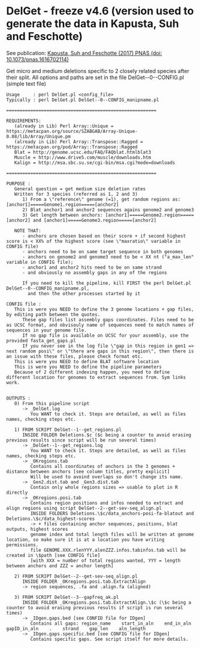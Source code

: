 DelGet - freeze v4.6 (version used to generate the data in Kapusta, Suh and Feschotte)
=====
See publication: [Kapusta, Suh and Feschotte (2017) PNAS (doi: 10.1073/pnas.1616702114)](http://www.pnas.org/content/114/8/E1460.full)

Get micro and medium deletions specific to 2 closely related species after their split.
All options and paths are set in the file DelGet--0--CONFIG.pl (simple text file)

	Usage     : perl DelGet.pl <config_file>
	Typically : perl DelGet.pl DelGet--0--CONFIG_manipname.pl

	========================================================
	
	REQUIREMENTS:
	   (already in Lib) Perl Array::Unique = https://metacpan.org/source/SZABGAB/Array-Unique-0.08/lib/Array/Unique.pm
	   (already in Lib) Perl Array::Transpose::Ragged = https://metacpan.org/pod/Array::Transpose::Ragged
	   Blat = http://genome.ucsc.edu/FAQ/FAQblat.htmlblat3
	   Muscle = http://www.drive5.com/muscle/downloads.htm
	   Kalign = http://msa.sbc.su.se/cgi-bin/msa.cgi?mode=downloads

	========================================================   
	 	
	PURPOSE : 
	   General question = get medium size deletion rates
	   Written for 3 species (referred as 1, 2 and 3)
		  1) From a \"reference\" genome (=1), get random regions as: [anchor1]=====Genome1.region=====[anchor2]
		  2) Blat anchor1 and anchor2 sequences agains genome2 and genome3
		  3) Get length between anchors: [anchor1]=====Genome2.region=====[anchor2] and [anchor1]=====Genome3.region=====[anchor2]

	   NOTE THAT:
		  - anchors are chosen based on their score + if second highest score is < XX% of the highest score (see \"maxratio\" variable in CONFIG file)
		  - anchors need to be on same target sequence in both genomes
		  - anchors on genome2 and genome3 need to be < XX nt ("a_max_len" variable in CONFIG file);
		  - anchor1 and anchor2 hits need to be on same strand
		  - and obviously no assembly gaps in any of the regions
		  
	      If you need to kill the pipeline, kill FIRST the perl DelGet.pl DelGet--0--CONFIG_manipname.pl, 
	        and then the other processes started by it
				
	CONFIG file :
	   This is were you NEED to define the 3 genome locations + gap files, by editing path between the quotes.
		  These gap files list assembly gaps coordinates. Files need to be as UCSC format, and obvisouly name of sequences need to match names of sequences in your genome file. 
		  If no gap file is available on UCSC for your assembly, use the provided fasta_get_gaps.pl
		  If you never see in the log file \"gap in this region in gen1 => next random posi\" or \"there are gaps in this region\", then there is an issue with these files, please check format etc.
	   This is were you NEED to define BLAT software location
	   This is were you NEED to define the pipeline parameters
	   Because of 2 different indexing happen, you need to define different location for genomes to extract sequences from. Sym links work.
		

	OUTPUTS :   
	   0) From this pipeline script
		  -> _DelGet.log
			 You WANT to check it. Steps are detailed, as well as files names, checking steps etc.
	
	   1) FROM SCRIPT DelGet--1--get_regions.pl
		  INSIDE FOLDER Deletions.$c ($c being a counter to avoid erasing previous results since script will be run several times)
		  -> _DelGet--1--get_regions.log
			 You WANT to check it. Steps are detailed, as well as files names, checking steps etc.
		  -> _OKregions.tab
			 Contains all coordinates of anchors in the 3 genomes + distance between anchors [see column titles, pretty explicit]
			 Will be used to avoind overlaps so don't change its name.
		  -> _Gen2.dist.tab and _Gen3.dist.tab
			 Contain only whole regions sizes => usable to plot in R directly
		  -> _OKregions.posi.tab
			 Contains region positions and infos needed to extract and align regions using script DelGet--2--get-sev-seq_align.pl
			 INSIDE FOLDERS Deletions.\$c/data_anchors-posi-fa-blatout and Deletions.\$c/data_highest-scores
			 -> + files containing anchor sequences, positions, blat outputs, highest scores
			 genome index and total length files will be written at genome location, so make sure it is at a location you have writing permissions.
			 file GENOME.XXX.rlenYYY.alenZZZ.infos.tabinfos.tab will be created in \$path [see CONFIG file]
			 [with XXX = number of total regions wanted, YYY = length between anchors and ZZZ = anchor length] 
			
	   2) FROM SCRIPT DelGet--2--get-sev-seq_align.pl
		  INSIDE FOLDER _OKregions.posi.tab.ExtractAlign
		  -> region sequences, .fa and .align.fa (aligned)
			 
	   3) FROM SCRIPT DelGet--3--gapfreq_ak.pl
		  INSIDE FOLDER _OKregions.posi.tab.ExtractAlign.\$c (\$c being a counter to avoid erasing previous results if script is run several times)
		  -> _IDgen.gaps.bed [see CONFID file for IDgen]
			 Contains all gaps: region_name    start_in_aln    end_in_aln    gapID_in_aln    .    strand    gap_len    aln_length
		  -> _IDgen.gaps.specific.bed [see CONFIG file for IDgen]
			 Contains specific gaps. See script itself for more details.
